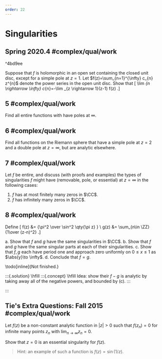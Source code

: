 ```yaml
---
order: 22
---
```


# Singularities

## Spring 2020.4 #complex/qual/work

^4bd9ee

Suppose that $f$ is holomorphic in an open set containing the closed unit disc, except for a simple pole at $z=1$. Let $f(z)=\sum_{n=1}^{\infty} c_{n} z^{n}$ denote the power series in the open unit disc. Show that 
\[
\lim _{n \rightarrow \infty} c_{n}=-\lim _{z \rightarrow 1}(z-1) f(z)
.\]

## 5 #complex/qual/work

Find all entire functions with have poles at $\infty$.

## 6 #complex/qual/work

Find all functions on the Riemann sphere that have a simple pole at $z=2$ and a double pole at $z=\infty$, but are analytic elsewhere.


## 7 #complex/qual/work
Let $f$ be entire, and discuss (with proofs and examples) the types of singularities $f$ might have (removable, pole, or essential) at $z=\infty$ in the following cases:

1. $f$ has at most finitely many zeros in $\CC$.
2. $f$ has infinitely many zeros in $\CC$.

## 8 #complex/qual/work
Define
\[
f(z) &= {\pi^2 \over \sin^2 \qty{\pi z} } \\
g(z) &= \sum_{n\in \ZZ} {1\over (z-n)^2}
.\]

a. Show that $f$ and $g$ have the same singularities in $\CC$.
b. Show that $f$ and $g$ have the same singular parts at each of their singularities.
c. Show that $f, g$ each have period one and approach zero uniformly on $0\leq x \leq 1$ as $\abs{y}\to \infty$.
d. Conclude that $f = g$.

\todo[inline]{Not finished.}

:::{.solution}
\hfill
:::{.concept}
\hfill
Idea: show their $f-g$ is analytic by taking away all of the negative powers, and bounded by (c).
:::

:::

## Tie's Extra Questions: Fall 2015 #complex/qual/work

Let $f(z)$ be a non-constant analytic function in $|z|>0$ such that $f(z_n) = 0$ for infinite many points $z_n$ with $\lim_{n \rightarrow \infty} z_n =0$. 

Show that $z=0$ is an essential singularity for $f(z)$.

> Hint: an example of such a function is $f(z) = \sin (1/z)$.
